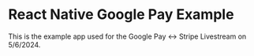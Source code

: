 # React Native Google Pay Example

This is the example app used for the Google Pay <-> Stripe Livestream on 5/6/2024.
